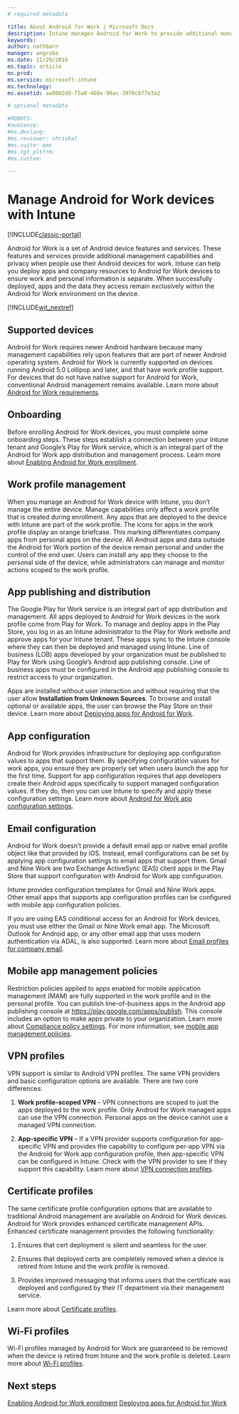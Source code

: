 ```yaml
---
# required metadata

title: About Android for Work | Microsoft Docs
description: Intune manages Android for Work to provide additional management capabilities and privacy when people use their Android devices for work.
keywords:
author: nathbarn
manager: angrobe
ms.date: 11/29/2016
ms.topic: article
ms.prod:
ms.service: microsoft-intune
ms.technology:
ms.assetid: aa0002d9-f5a0-466e-98ac-3970cb77e3a2

# optional metadata

#ROBOTS:
#audience:
#ms.devlang:
#ms.reviewer: chrisbal
#ms.suite: ems
#ms.tgt_pltfrm:
#ms.custom:

---
```


# Manage Android for Work devices with Intune

[!INCLUDE[classic-portal](../includes/classic-portal.md)]

Android for Work is a set of Android device features and services. These features and services provide additional management capabilities and privacy when people use their Android devices for work. Intune can help you deploy apps and company resources to Android for Work devices to ensure work and personal information is separate. When successfully deployed, apps and the data they access remain exclusively within the Android for Work environment on the device.

[!INCLUDE[wit_nextref](../includes/afw_rollout_disclaimer.md)]

## Supported devices

Android for Work requires newer Android hardware because many management capabilities rely upon features that are part of newer Android operating system. Android for Work is currently supported on devices running Android 5.0 Lollipop and later, and that have work profile support. For devices that do not have native support for Android for Work, conventional Android management remains available. Learn more about [Android for Work requirements](https://support.google.com/work/android/answer/6174145?hl=en&ref_topic=6151012).

## Onboarding

Before enrolling Android for Work devices, you must complete some onboarding steps. These steps establish a connection between your Intune tenant and Google’s Play for Work service, which is an integral part of the Android for Work app distribution and management process. Learn more about [Enabling Android for Work enrollment](https://docs.microsoft.com/intune/deploy-use/set-up-android-for-work).

## Work profile management

When you manage an Android for Work device with Intune, you don’t manage the entire device. Manage capabilities only affect a work profile that is created during enrollment. Any apps that are deployed to the device with Intune are part of the work profile. The icons for apps in the work profile display an orange briefcase. This marking differentiates company apps from personal apps on the device. All Android apps and data outside the Android for Work portion of the device remain personal and under the control of the end user. Users can install any app they choose to the personal side of the device, while administrators can manage and monitor actions scoped to the work profile.

## App publishing and distribution

The Google Play for Work service is an integral part of app distribution and management. All apps deployed to Android for Work devices in the work profile come from Play for Work. To manage and deploy apps in the Play Store, you log in as an Intune administrator to the Play for Work website and approve apps for your Intune tenant. These apps sync to the Intune console where they can then be deployed and managed using Intune. Line of business (LOB) apps developed by your organization must be published to Play for Work using Google’s Android app publishing console. Line of business apps must be configured in the Android app publishing console to restrict access to your organization.

Apps are installed without user interaction and without requiring that the user allow **Installation from Unknown Sources**. To browse and install optional or available apps, the user can browse the Play Store on their device. Learn more about [Deploying apps for Android for Work](https://docs.microsoft.com/intune/deploy-use/android-for-work-apps).

## App configuration

Android for Work provides infrastructure for deploying app configuration values to apps that support them. By specifying configuration values for work apps, you ensure they are properly set when users launch the app for the first time. Support for app configuration requires that app developers create their Android apps specifically to support managed configuration values. If they do, then you can use Intune to specify and apply these configuration settings. Learn more about [Android for Work app configuration settings](afw-app-configuration-policy.md).

## Email configuration

Android for Work doesn’t provide a default email app or native email profile object like that provided by iOS. Instead, email configurations can be set by applying app configuration settings to email apps that support them. Gmail and Nine Work are two Exchange ActiveSync (EAS) client apps in the Play Store that support configuration with Android for Work app configuration.

Intune provides configuration templates for Gmail and Nine Work apps. Other email apps that supports app configuration profiles can be configured with mobile app configuration policies.

If you are using EAS conditional access for an Android for Work devices, you must use either the Gmail or Nine Work email app. The Microsoft Outlook for Android app, or any other email app that uses modern authentication via ADAL, is also supported. Learn more about [Email profiles for company email](configure-access-to-corporate-email-using-email-profiles-with-microsoft-intune.md).

## Mobile app management policies

Restriction policies applied to apps enabled for mobile application management (MAM) are fully supported in the work profile and in the personal profile. You can publish line-of-business apps in the Android app publishing console at https://play.google.com/apps/publish. This console includes an option to make apps private to your organization. Learn more about [Compliance policy settings](afw-compliance-policy-settings-in-microsoft-intune.md). For more information, see [mobile app management policies](protect-app-data-using-mobile-app-management-policies-with-microsoft-intune.md).

## VPN profiles

VPN support is similar to Android VPN profiles. The same VPN providers and basic configuration options are available. There are two core differences:

1.  **Work profile-scoped VPN** – VPN connections are scoped to just the apps deployed to the work profile. Only Android for Work managed apps can use the VPN connection. Personal apps on the device cannot use a managed VPN connection.

2.  **App-specific VPN** – If a VPN provider supports configuration for app-specific VPN and provides the capability to configure per-app VPN via the Android for Work app configuration profile, then app-specific VPN can be configured in Intune. Check with the VPN provider to see if they support this capability. Learn more about [VPN connection profiles](vpn-connections-in-microsoft-intune.md).

## Certificate profiles

The same certificate profile configuration options that are available to traditional Android management are available on Android for Work devices. Android for Work provides enhanced certificate management APIs. Enhanced certificate management provides the following functionality:

1.  Ensures that cert deployment is silent and seamless for the user.

2.  Ensures that deployed certs are completely removed when a device is retired from Intune and the work profile is removed.

3.  Provides improved messaging that informs users that the certificate was deployed and configured by their IT department via their management service.

Learn more about [Certificate profiles](secure-resource-access-with-certificate-profiles.md).

## Wi-Fi profiles

Wi-Fi profiles managed by Android for Work are guaranteed to be removed when the device is retired from Intune and the work profile is deleted. Learn more about [Wi-Fi profiles](wi-fi-connections-in-microsoft-intune.md).

## Next steps
[Enabling Android for Work enrollment](https://docs.microsoft.com/en-us/intune/deploy-use/set-up-android-for-work)
[Deploying apps for Android for Work](https://docs.microsoft.com/en-us/intune/deploy-use/android-for-work-apps)
